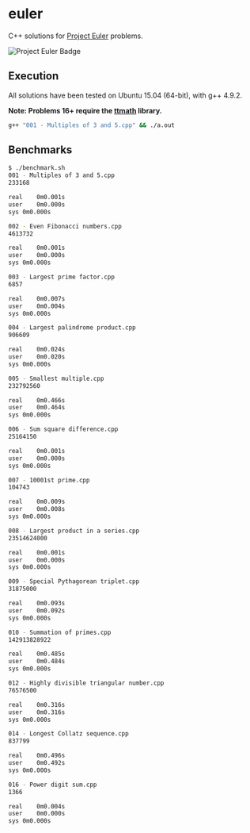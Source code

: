 # euler

C++ solutions for [Project Euler](https://projecteuler.net/problems) problems.

![Project Euler Badge](https://projecteuler.net/profile/montyanderson.png)

## Execution

All solutions have been tested on Ubuntu 15.04 (64-bit), with g++ 4.9.2.

**Note: Problems 16+ require the [ttmath](http://www.ttmath.org/) library.**

``` bash
g++ "001 - Multiples of 3 and 5.cpp" && ./a.out
```

## Benchmarks

``` bash
$ ./benchmark.sh
001 - Multiples of 3 and 5.cpp
233168

real	0m0.001s
user	0m0.000s
sys	0m0.000s

002 - Even Fibonacci numbers.cpp
4613732

real	0m0.001s
user	0m0.000s
sys	0m0.000s

003 - Largest prime factor.cpp
6857

real	0m0.007s
user	0m0.004s
sys	0m0.000s

004 - Largest palindrome product.cpp
906609

real	0m0.024s
user	0m0.020s
sys	0m0.000s

005 - Smallest multiple.cpp
232792560

real	0m0.466s
user	0m0.464s
sys	0m0.000s

006 - Sum square difference.cpp
25164150

real	0m0.001s
user	0m0.000s
sys	0m0.000s

007 - 10001st prime.cpp
104743

real	0m0.009s
user	0m0.008s
sys	0m0.000s

008 - Largest product in a series.cpp
23514624000

real	0m0.001s
user	0m0.000s
sys	0m0.000s

009 - Special Pythagorean triplet.cpp
31875000

real	0m0.093s
user	0m0.092s
sys	0m0.000s

010 - Summation of primes.cpp
142913828922

real	0m0.485s
user	0m0.484s
sys	0m0.000s

012 - Highly divisible triangular number.cpp
76576500

real	0m0.316s
user	0m0.316s
sys	0m0.000s

014 - Longest Collatz sequence.cpp
837799

real	0m0.496s
user	0m0.492s
sys	0m0.000s

016 - Power digit sum.cpp
1366

real	0m0.004s
user	0m0.000s
sys	0m0.000s

```
